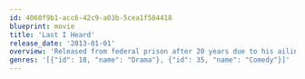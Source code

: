 ```yaml
---
id: 4060f9b1-acc6-42c9-a03b-5cea1f584418
blueprint: movie
title: 'Last I Heard'
release_date: '2013-01-01'
overview: 'Released from federal prison after 20 years due to his ailing health, a formerly powerful New York mobster moves back home and attempts to reconnect with former life in this poignant Sopranos-esque character study.'
genres: '[{"id": 18, "name": "Drama"}, {"id": 35, "name": "Comedy"}]'
---
```


